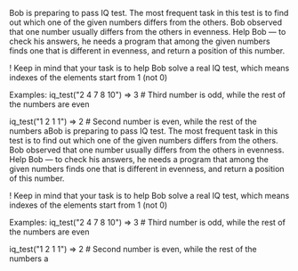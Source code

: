 Bob is preparing to pass IQ test. The most frequent task in this test is to find out which one of the given numbers differs from the others. Bob observed that one number usually differs from the others in evenness. Help Bob — to check his answers, he needs a program that among the given numbers finds one that is different in evenness, and return a position of this number.

! Keep in mind that your task is to help Bob solve a real IQ test, which means indexes of the elements start from 1 (not 0)

Examples:
iq_test("2 4 7 8 10") => 3 # Third number is odd, while the rest of the numbers are even

iq_test("1 2 1 1") => 2 # Second number is even, while the rest of the numbers aBob is preparing to pass IQ test. The most frequent task in this test is to find out which one of the given numbers differs from the others. Bob observed that one number usually differs from the others in evenness. Help Bob — to check his answers, he needs a program that among the given numbers finds one that is different in evenness, and return a position of this number.

! Keep in mind that your task is to help Bob solve a real IQ test, which means indexes of the elements start from 1 (not 0)

Examples:
iq_test("2 4 7 8 10") => 3 # Third number is odd, while the rest of the numbers are even

iq_test("1 2 1 1") => 2 # Second number is even, while the rest of the numbers a
